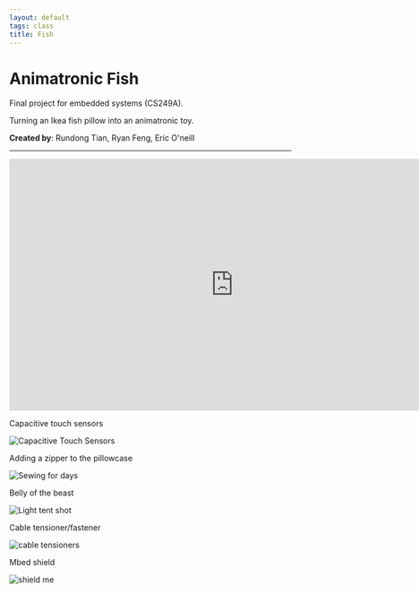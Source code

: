 ```yaml
---
layout: default
tags: class 
title: Fish
---
```


# Animatronic Fish #

Final project for embedded systems (CS249A).

Turning an Ikea fish pillow into an animatronic toy. 

**Created by**: Rundong Tian, Ryan Feng, Eric O'neill

---

<iframe src="https://player.vimeo.com/video/150573325?color=057AA0&title=0&byline=0&portrait=0" width="800" height="450" frameborder="0" webkitallowfullscreen mozallowfullscreen allowfullscreen></iframe>

Capacitive touch sensors

![Capacitive Touch Sensors](https://farm8.staticflickr.com/7539/15413912583_d4a0f4af00_c.jpg)

Adding a zipper to the pillowcase

![Sewing for days](https://farm9.staticflickr.com/8598/16031608671_fbd51d8930_c.jpg)

Belly of the beast

![Light tent shot](https://farm9.staticflickr.com/8644/15855860579_be44937609_c.jpg)

Cable tensioner/fastener

![cable tensioners](https://farm2.staticflickr.com/1499/24175538981_c13ed75629_c.jpg)

Mbed shield

![shield me](https://farm8.staticflickr.com/7503/16032867182_6a216d33ea_c.jpg)

